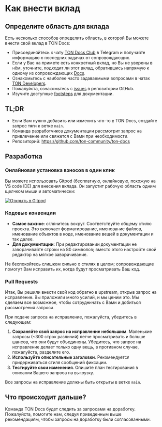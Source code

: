 # Как внести вклад

## Определите область для вклада

Есть несколько способов определить область, в которой Вы можете внести свой вклад в TON Docs:

- Присоединяйтесь к чату [TON Docs Club](https://t.me/+c-0fVO4XHQsyOWM8) в Telegram и получайте информацию о последних задачах от сопровождающих.
- Если у Вас на примете есть конкретный вклад, но Вы не уверены в нём, уточните, подходит ли
  этот вклад, обратившись напрямую к одному из сопровождающих [Docs](/contribute/maintainers).
- Ознакомьтесь с наиболее часто задаваемыми вопросами в чатах [TON Developers](https://t.me/tondev_eng).
- Пожалуйста, ознакомьтесь с [issues](https://github.com/ton-community/ton-docs/issues) в репозитории GitHub.
- Изучите доступные [footsteps](https://github.com/ton-society/ton-footsteps/issues?q=documentation) для документации.

## TL;DR

- Если Вам нужно добавить или изменить что-то в TON Docs, создайте запрос тяги
  к ветке `main`.
- Команда разработчиков документации рассмотрит запрос на привлечение или свяжется с Вами при необходимости.
- Репозиторий: https://github.com/ton-community/ton-docs

## Разработка

### Онлайновая установка взносов в один клик

Вы можете использовать Gitpod (бесплатную, онлайновую, похожую на VS code IDE) для внесения вклада. Он запустит рабочую область одним щелчком мыши и автоматически:

[![Открыть в Gitpod](https://gitpod.io/button/open-in-gitpod.svg)](https://gitpod.io/#https://github.com/ton-community/ton-docs)

### Кодовые конвенции

- **Самое важное**: оглянитесь вокруг. Соответствуйте общему стилю проекта. Это включает форматирование, именование файлов, именование объектов в коде, именование вещей в документации и так далее.
- **Для документации**: При редактировании документации не заворачивайте строки на 80 символов; вместо этого настройте свой редактор на мягкое заворачивание.

Не беспокойтесь слишком сильно о стилях в целом; сопровождающие помогут Вам исправить их, когда будут просматривать Ваш код.

### Pull Requests

Итак, Вы решили внести свой код обратно в upstream, открыв запрос на исправление. Вы приложили много усилий, и мы ценим это. Мы сделаем все возможное, чтобы сотрудничать с Вами и добиться рассмотрения запроса.

При подаче запроса на исправление, пожалуйста, убедитесь в следующем:

1. **Сохраняйте свой запрос на исправление небольшим**. Маленькие запросы (~300 строк различий) легче просматривать и больше шансов, что они будут объединены. Убедитесь, что запрос на исправление делает только одну вещь, в противном случае, пожалуйста, разделите его.
2. **Используйте описательные заголовки**. Рекомендуется придерживаться стиля сообщений фиксации.
3. **Тестируйте свои изменения**. Опишите план тестирования в описании Вашего запроса на выгрузку.

Все запросы на исправление должны быть открыты в ветке `main`.

## Что происходит дальше?

Команда TON Docs будет следить за запросами на доработку. Пожалуйста, помогите нам, следуя приведенным выше рекомендациям, чтобы запросы на доработку были согласованными.
